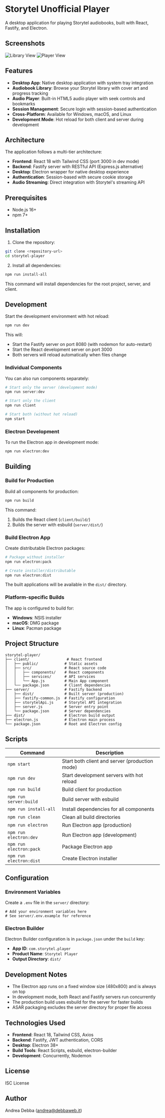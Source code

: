 # Storytel Unofficial Player

A desktop application for playing Storytel audiobooks, built with React, Fastify, and Electron.

## Screenshots

![Library View](assets/screenshot-1.png)
![Player View](assets/screenshot-2.png)

## Features

- **Desktop App**: Native desktop application with system tray integration
- **Audiobook Library**: Browse your Storytel library with cover art and progress tracking
- **Audio Player**: Built-in HTML5 audio player with seek controls and bookmarks
- **Session Management**: Secure login with session-based authentication
- **Cross-Platform**: Available for Windows, macOS, and Linux
- **Development Mode**: Hot reload for both client and server during development

## Architecture

The application follows a multi-tier architecture:

- **Frontend**: React 18 with Tailwind CSS (port 3000 in dev mode)
- **Backend**: Fastify server with RESTful API (Express.js alternative)
- **Desktop**: Electron wrapper for native desktop experience
- **Authentication**: Session-based with secure cookie storage
- **Audio Streaming**: Direct integration with Storytel's streaming API

## Prerequisites

- Node.js 16+
- npm 7+

## Installation

1. Clone the repository:
```bash
git clone <repository-url>
cd storytel-player
```

2. Install all dependencies:
```bash
npm run install-all
```

This command will install dependencies for the root project, server, and client.

## Development

Start the development environment with hot reload:

```bash
npm run dev
```

This will:
- Start the Fastify server on port 8080 (with nodemon for auto-restart)
- Start the React development server on port 3000
- Both servers will reload automatically when files change

### Individual Components

You can also run components separately:

```bash
# Start only the server (development mode)
npm run server:dev

# Start only the client
npm run client

# Start both (without hot reload)
npm start
```

### Electron Development

To run the Electron app in development mode:

```bash
npm run electron:dev
```

## Building

### Build for Production

Build all components for production:

```bash
npm run build
```

This command:
1. Builds the React client (`client/build/`)
2. Builds the server with esbuild (`server/dist/`)

### Build Electron App

Create distributable Electron packages:

```bash
# Package without installer
npm run electron:pack

# Create installer/distributable
npm run electron:dist
```

The built applications will be available in the `dist/` directory.

### Platform-specific Builds

The app is configured to build for:
- **Windows**: NSIS installer
- **macOS**: DMG package
- **Linux**: Pacman package

## Project Structure

```
storytel-player/
├── client/                 # React frontend
│   ├── public/            # Static assets
│   ├── src/               # React source code
│   │   ├── components/    # React components
│   │   ├── services/      # API services
│   │   └── App.js         # Main App component
│   └── package.json       # Client dependencies
├── server/                # Fastify backend
│   ├── dist/              # Built server (production)
│   ├── fastify-common.js  # Fastify configuration
│   ├── storytelApi.js     # Storytel API integration
│   ├── server.js          # Server entry point
│   └── package.json       # Server dependencies
├── dist/                  # Electron build output
├── electron.js            # Electron main process
└── package.json           # Root and Electron config
```

## Scripts

| Command | Description |
|---------|-------------|
| `npm start` | Start both client and server (production mode) |
| `npm run dev` | Start development servers with hot reload |
| `npm run build` | Build client for production |
| `npm run server:build` | Build server with esbuild |
| `npm run install-all` | Install dependencies for all components |
| `npm run clean` | Clean all build directories |
| `npm run electron` | Run Electron app (production) |
| `npm run electron:dev` | Run Electron app (development) |
| `npm run electron:pack` | Package Electron app |
| `npm run electron:dist` | Create Electron installer |

## Configuration

### Environment Variables

Create a `.env` file in the `server/` directory:

```env
# Add your environment variables here
# See server/.env.example for reference
```

### Electron Builder

Electron Builder configuration is in `package.json` under the `build` key:

- **App ID**: `com.storytel.player`
- **Product Name**: `Storytel Player`
- **Output Directory**: `dist/`

## Development Notes

- The Electron app runs on a fixed window size (480x800) and is always on top
- In development mode, both React and Fastify servers run concurrently
- The production build uses esbuild for the server for faster builds
- ASAR packaging excludes the server directory for proper file access

## Technologies Used

- **Frontend**: React 18, Tailwind CSS, Axios
- **Backend**: Fastify, JWT authentication, CORS
- **Desktop**: Electron 38+
- **Build Tools**: React Scripts, esbuild, electron-builder
- **Development**: Concurrently, Nodemon

## License

ISC License

## Author

Andrea Debba (andrea@debbaweb.it)

